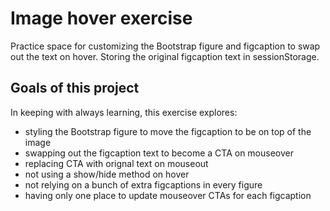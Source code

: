 # Image hover exercise

Practice space for customizing the Bootstrap figure and figcaption to swap out the text on hover. Storing the original figcaption text in sessionStorage.

## Goals of this project

In keeping with always learning, this exercise explores:

- styling the Bootstrap figure to move the figcaption to be on top of the image
- swapping out the figcaption text to become a CTA on mouseover
- replacing CTA with orignal text on mouseout
- not using a show/hide method on hover
- not relying on a bunch of extra figcaptions in every figure
- having only one place to update mouseover CTAs for each figcaption
